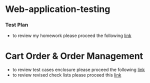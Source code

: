 # Web-application-testing
### Test Plan 
- to review my homework please proceed the following [link](https://docs.google.com/spreadsheets/d/1f13gz2G5FS6r5O6KJ1Pv321laSPiGIZ6/edit?usp=sharing&ouid=115054486416222020297&rtpof=true&sd=true)  
# Cart Order & Order Management 
- to review test cases enclosure please proceed the following [link](https://github.com/BaizhumartovIlyas/Web-application-testing/blob/main/G7-2024-05-14.pdf)
- to review revised check lists please proceed this [link](https://docs.google.com/spreadsheets/d/1XHfvxltqPiouL4yQ9phLynSvtmVoik1U/edit#gid=1791555163)
